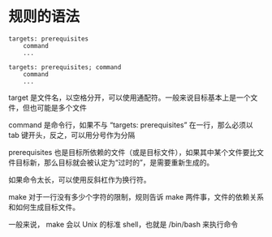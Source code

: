 # 规则的语法

```
targets: prerequisites
    command
    ...

targets: prerequisites; command
    command
    ...
```

target 是文件名，以空格分开，可以使用通配符。一般来说目标基本上是一个文件，但也可能是多个文件

command 是命令行，如果不与 “targets: prerequisites” 在一行，那么必须以 tab 键开头，反之，可以用分号作为分隔

prerequisites 也是目标所依赖的文件（或是目标文件），如果其中某个文件要比文件目标新，那么目标就会被认定为“过时的”，是需要重新生成的。

如果命令太长，可以使用反斜杠作为换行符。

make 对于一行没有多少个字符的限制，规则告诉 make 两件事，文件的依赖关系和如何生成目标文件。

一般来说， make 会以 Unix 的标准 shell，也就是 /bin/bash 来执行命令

